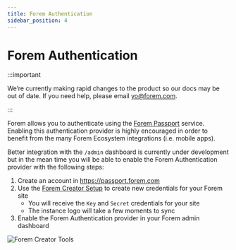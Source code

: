 ```yaml
---
title: Forem Authentication
sidebar_position: 4
---
```


# Forem Authentication

:::important

We’re currently making rapid changes to the product so our docs may be out of date. If you need help, please email [yo@forem.com](mailto:yo@forem.com).

:::

Forem allows you to authenticate using the [Forem Passport](https://passport.forem.com) service. Enabling this authentication provider is highly encouraged in order to benefit from the many Forem Ecosystem integrations (i.e. mobile apps).

Better integration with the `/admin` dashboard is currently under development but in the mean time you will be able to enable the Forem Authentication provider with the following steps:

1. Create an account in https://passport.forem.com
2. Use the [Forem Creator Setup](https://passport.forem.com/oauth/applications) to create new credentials for your Forem site
   - You will receive the `Key` and `Secret` credentials for your site
   - The instance logo will take a few moments to sync
3. Enable the Forem Authentication provider in your Forem admin dashboard

![Forem Creator Tools](https://user-images.githubusercontent.com/6045239/154768196-b9a2012d-1af0-404b-bb69-61d3c6606991.png)
